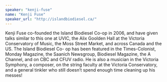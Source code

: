 ```yaml
---
speaker: "kenji-fuse"
name: "Kenji Fuse"
speaker_url: "http://islandbiodiesel.ca/"
---
```


Kenji Fuse co-founded the Island Biodiesel Co-op in 2006, and have given
talks similar to this one at UVIC, the Alix Goolden Hall at the Victoria
Conservatory of Music, the Moss Street Market, and across Canada and the
US. The Island Biodiesel Co- op has been featured in the Times-Colonist,
Monday Magazine, the Saanich Newsgroup, Biodiesel Magazine, the A Channel,
and on CBC and CFUV radio. He is also a musician in the Victoria Symphony,
a composer, on the string faculty at the Victoria Conservatory, and
a general tinkler who still doesn’t spend enough time cleaning up
his messes!
